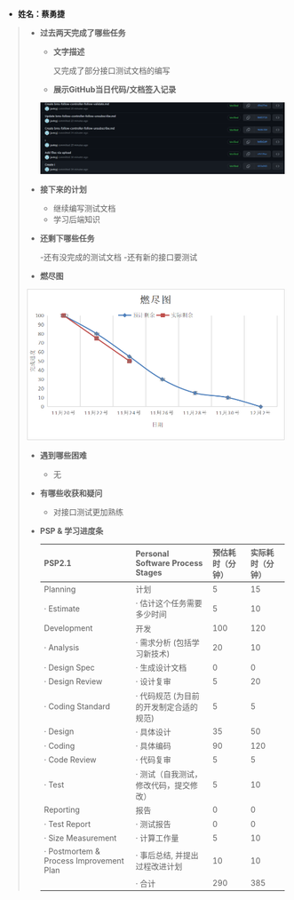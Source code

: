 - **姓名：蔡勇捷**

> - **过去两天完成了哪些任务**
>
>   - **文字描述**
>
>     又完成了部分接口测试文档的编写
>
>   - **展示GitHub当日代码/文档签入记录**
>
>   ![](02.png)
>
> - **接下来的计划**
>
>   - 继续编写测试文档
>   - 学习后端知识
>
> - **还剩下哪些任务**
>
>   -还有没完成的测试文档
>   -还有新的接口要测试
>   
> - **燃尽图**
>
>  ![](02-2.png)
>
> - **遇到哪些困难**
>
>   - 无
>
> - **有哪些收获和疑问**
>
>   - 对接口测试更加熟练
>
> - **PSP & 学习进度条**
>
>   | PSP2.1                                  | Personal Software Process Stages        | 预估耗时（分钟） | 实际耗时（分钟） |
>   | --------------------------------------- | --------------------------------------- | ---------------- | ---------------- |
>   | Planning                                | 计划                                    | 5               | 15               |
>   | · Estimate                              | · 估计这个任务需要多少时间              | 5                | 10               |
>   | Development                             | 开发                                    | 100              | 120              |
>   | · Analysis                              | · 需求分析 (包括学习新技术)             | 20               | 10               |
>   | · Design Spec                           | · 生成设计文档                          | 0                | 0                |
>   | · Design Review                         | · 设计复审                              | 5                | 20               |
>   | · Coding Standard                       | · 代码规范 (为目前的开发制定合适的规范) | 5                | 5                |
>   | · Design                                | · 具体设计                              | 35               | 50               |
>   | · Coding                                | · 具体编码                              | 90              | 120              |
>   | · Code Review                           | · 代码复审                              | 5                | 5                |
>   | · Test                                  | · 测试（自我测试，修改代码，提交修改）  | 5                | 10               |
>   | Reporting                               | 报告                                    | 0                | 0                |
>   | · Test Report                           | · 测试报告                              | 0                | 0                |
>   | · Size Measurement                      | · 计算工作量                            | 5                | 10               |
>   | · Postmortem & Process Improvement Plan | · 事后总结, 并提出过程改进计划          | 10               | 10               |
>   |                                         | · 合计                                  | 290              | 385              |
>
